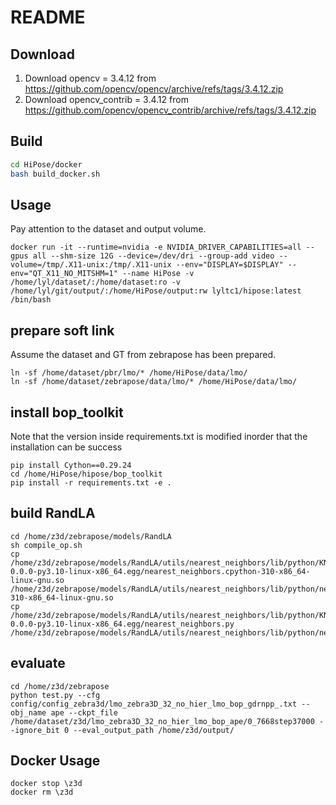 # README

## Download
1. Download opencv = 3.4.12 from https://github.com/opencv/opencv/archive/refs/tags/3.4.12.zip
2. Download opencv_contrib = 3.4.12 from https://github.com/opencv/opencv_contrib/archive/refs/tags/3.4.12.zip


## Build 
```bash
cd HiPose/docker
bash build_docker.sh
```
## Usage
Pay attention to the dataset and output volume.
```
docker run -it --runtime=nvidia -e NVIDIA_DRIVER_CAPABILITIES=all --gpus all --shm-size 12G --device=/dev/dri --group-add video --volume=/tmp/.X11-unix:/tmp/.X11-unix --env="DISPLAY=$DISPLAY" --env="QT_X11_NO_MITSHM=1" --name HiPose -v /home/lyl/dataset/:/home/dataset:ro -v /home/lyl/git/output/:/home/HiPose/output:rw lyltc1/hipose:latest /bin/bash
```

## prepare soft link
Assume the dataset and GT from zebrapose has been prepared.
```
ln -sf /home/dataset/pbr/lmo/* /home/HiPose/data/lmo/
ln -sf /home/dataset/zebrapose/data/lmo/* /home/HiPose/data/lmo/
```

## install bop_toolkit
Note that the version inside requirements.txt is modified inorder that the installation can be success
```
pip install Cython==0.29.24
cd /home/HiPose/hipose/bop_toolkit
pip install -r requirements.txt -e .  
```

## build RandLA
```
cd /home/z3d/zebrapose/models/RandLA
sh compile_op.sh
cp /home/z3d/zebrapose/models/RandLA/utils/nearest_neighbors/lib/python/KNN_NanoFLANN-0.0.0-py3.10-linux-x86_64.egg/nearest_neighbors.cpython-310-x86_64-linux-gnu.so /home/z3d/zebrapose/models/RandLA/utils/nearest_neighbors/lib/python/nearest_neighbors.cpython-310-x86_64-linux-gnu.so
cp /home/z3d/zebrapose/models/RandLA/utils/nearest_neighbors/lib/python/KNN_NanoFLANN-0.0.0-py3.10-linux-x86_64.egg/nearest_neighbors.py /home/z3d/zebrapose/models/RandLA/utils/nearest_neighbors/lib/python/nearest_neighbors.py
```

## evaluate
```
cd /home/z3d/zebrapose
python test.py --cfg config/config_zebra3d/lmo_zebra3D_32_no_hier_lmo_bop_gdrnpp_.txt --obj_name ape --ckpt_file /home/dataset/z3d/lmo_zebra3D_32_no_hier_lmo_bop_ape/0_7668step37000 --ignore_bit 0 --eval_output_path /home/z3d/output/
```

## Docker Usage
```
docker stop \z3d
docker rm \z3d
```
